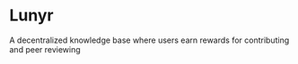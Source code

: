 # Lunyr
A decentralized knowledge base where users earn rewards for contributing and peer reviewing
